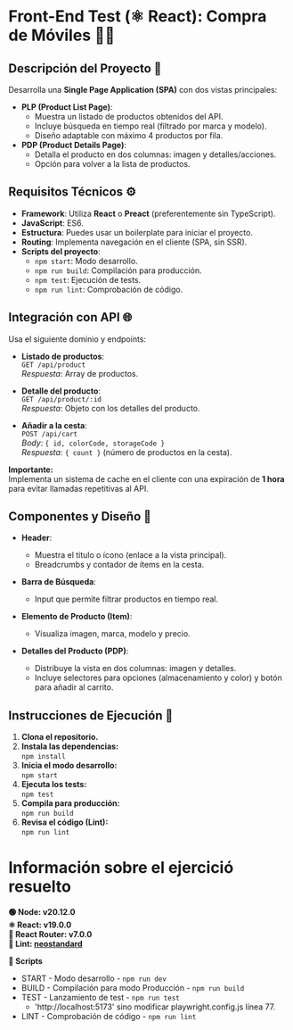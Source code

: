# Front-End Test (⚛️ React): Compra de Móviles 📱✨

## Descripción del Proyecto 🚀

Desarrolla una **Single Page Application (SPA)** con dos vistas principales:

- **PLP (Product List Page)**:
  - Muestra un listado de productos obtenidos del API.
  - Incluye búsqueda en tiempo real (filtrado por marca y modelo).
  - Diseño adaptable con máximo 4 productos por fila.
- **PDP (Product Details Page)**:
  - Detalla el producto en dos columnas: imagen y detalles/acciones.
  - Opción para volver a la lista de productos.

## Requisitos Técnicos ⚙️

- **Framework**: Utiliza **React** o **Preact** (preferentemente sin TypeScript).
- **JavaScript**: ES6.
- **Estructura**: Puedes usar un boilerplate para iniciar el proyecto.
- **Routing**: Implementa navegación en el cliente (SPA, sin SSR).
- **Scripts del proyecto**:
  - `npm start`: Modo desarrollo.
  - `npm run build`: Compilación para producción.
  - `npm test`: Ejecución de tests.
  - `npm run lint`: Comprobación de código.

## Integración con API 🌐

Usa el siguiente dominio y endpoints:

- **Listado de productos**:  
  `GET /api/product`  
  *Respuesta*: Array de productos.

- **Detalle del producto**:  
  `GET /api/product/:id`  
  *Respuesta*: Objeto con los detalles del producto.

- **Añadir a la cesta**:  
  `POST /api/cart`  
  *Body*: `{ id, colorCode, storageCode }`  
  *Respuesta*: `{ count }` (número de productos en la cesta).

**Importante:**  
Implementa un sistema de cache en el cliente con una expiración de **1 hora** para evitar llamadas repetitivas al API.

## Componentes y Diseño 🎨

- **Header**:
  - Muestra el título o ícono (enlace a la vista principal).
  - Breadcrumbs y contador de ítems en la cesta.
  
- **Barra de Búsqueda**:
  - Input que permite filtrar productos en tiempo real.
  
- **Elemento de Producto (Item)**:
  - Visualiza imagen, marca, modelo y precio.
  
- **Detalles del Producto (PDP)**:
  - Distribuye la vista en dos columnas: imagen y detalles.
  - Incluye selectores para opciones (almacenamiento y color) y botón para añadir al carrito.

## Instrucciones de Ejecución 🚀

1. **Clona el repositorio.**
2. **Instala las dependencias:**  
   `npm install`
3. **Inicia el modo desarrollo:**  
   `npm start`
4. **Ejecuta los tests:**  
   `npm test`
5. **Compila para producción:**  
   `npm run build`
6. **Revisa el código (Lint):**  
   `npm run lint`

# Información sobre el ejercició resuelto

**🟢 Node: v20.12.0**  
**⚛️ React: v19.0.0**  
**🧭 React Router: v7.0.0**  
**🧹 Lint: [neostandard](https://github.com/neostandard/neostandard)**  


**📜 Scripts**
- START - Modo desarrollo - `npm run dev`
- BUILD - Compilación para modo Producción - `npm run build`
- TEST - Lanzamiento de test - `npm run test`
  - 'http://localhost:5173' sino modificar playwright.config.js línea 77.
- LINT - Comprobación de código - `npm run lint`
